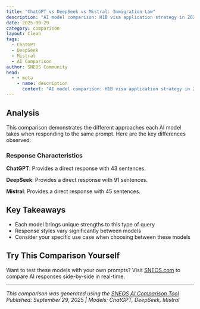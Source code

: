 ```yaml
---
title: "ChatGPT vs DeepSeek vs Mistral: Immigration Law"
description: "AI model comparison: H1B visa application strategy in 2025 - what's changed and how to maximize chances..."
date: 2025-09-29
category: comparison
layout: Clean
tags:
  - ChatGPT
  - DeepSeek
  - Mistral
  - AI Comparison
author: SNEOS Community
head:
  - - meta
    - name: description
      content: "AI model comparison: H1B visa application strategy in 2025 - what's changed and how to maximize chances..."
---
```


<ChatComparison
  title="ChatGPT vs DeepSeek vs Mistral: Immigration Law"
  prompt="H1B visa application strategy in 2025 - what's changed and how to maximize chances"
  :responses='{
    "ChatGPT": "As of 2025, the H-1B visa application process continues to be highly competitive and evolving. Here\u2019s an overview of the key changes and strategies to maximize your chances of securing an H-1B visa:\n\n### What\u2019s Changed in 2025 H-1B Visa Process\n\n1. **Electronic Registration and Lottery Process**  \n   The electronic registration system, introduced in recent years, remains in place. Employers must register potential applicants online during a designated registration period before submitting full petitions if selected in the lottery. This step streamlines the process but also means timely registration is critical.\n\n2. **Increased Scrutiny and Requests for Evidence (RFEs)**  \n   USCIS continues to closely scrutinize H-1B petitions, especially regarding specialty occupation requirements and employer-employee relationships. Expect a higher likelihood of RFEs and prepare thorough documentation upfront.\n\n3. **Wage Level Considerations**  \n   USCIS has enhanced efforts to ensure that beneficiaries are paid at appropriate prevailing wage levels. Employers offering wages below the standard may face more RFEs or denials.\n\n4. **Cap-Exempt Petitions and Exemptions**  \n   No major changes in cap-exempt categories, but employers affiliated with universities, nonprofit research organizations, or government research entities remain exempt from the H-1B cap and may file anytime.\n\n5. **Processing Times and Premium Processing**  \n   Premium processing remains available but watch for any USCIS temporary suspensions or delays, which can impact timelines.\n\n### Strategies to Maximize H-1B Application Success in 2025\n\n1. **Early and Accurate Electronic Registration**  \n   - Ensure your employer registers you during the earliest possible window.  \n   - Double-check all information for accuracy to avoid automatic disqualification.\n\n2. **Cap-Exempt Opportunities**  \n   - Explore whether you qualify through cap-exempt employers (universities, research institutes).  \n   - Consider pursuing a position with such organizations to avoid lottery uncertainty.\n\n3. **Strong Specialty Occupation Documentation**  \n   - Prepare detailed job descriptions showing the role requires specialized knowledge.  \n   - Leverage expert opinions or industry standards to justify the specialty occupation criteria.\n\n4. **Present a Strong Employer-Employee Relationship**  \n   - If working through third-party clients, clearly document supervision, control, and work location to satisfy USCIS requirements.\n\n5. **Ensure Compliance with Wage Levels**  \n   - Confirm the employer is paying at or above the prevailing wage for the occupation and location.\n\n6. **Consider Advanced Degrees**  \n   - If eligible for the advanced degree exemption (master\u2019s cap), highlight educational qualifications clearly in the petition.\n\n7. **Work with Experienced Immigration Counsel**  \n   - An experienced attorney can help draft petitions, prepare for RFEs, and navigate complex issues.\n\n8. **Backup Plans**  \n   - Prepare alternatives such as Optional Practical Training (OPT) extension (if eligible), cap-exempt H-1B petitions, or other visa types (O-1, L-1).\n\n9. **Stay Updated on USCIS Policies**  \n   - USCIS policies can change; regularly check their website and consult legal advice for latest instructions.\n\n### Summary\n\n- Register early and accurately in the H-1B lottery system.  \n- Target cap-exempt employers if possible.  \n- Support your petition with strong specialty occupation evidence and wage compliance.  \n- Work closely with immigration counsel.  \n- Have backup visa strategies ready.\n\nIf you want, I can also help you with a timeline checklist or sample documentation tips. Would you like that?",
    "DeepSeek": "Of course. This is a critical topic, and while the core of the H-1B process remains, the landscape for 2025 is defined by significant proposed reforms and lessons from the 2024 lottery. Here\u2019s a breakdown of what\u0027s changed and a strategic guide to maximize your chances.\n\n### Executive Summary: The Big Shifts for 2025\n\nThe most important changes revolve around **fraud prevention, fairness for individuals, and a clear move towards a \u0022one-person, one-chance\u0022 lottery system.** While some rules are proposed and not yet final, you must prepare as if they will be in effect.\n\n---\n\n### Part 1: What\u0027s Changed \u2013 Key Updates for the 2025 H-1B Season\n\n#### 1. The End of Multiple Registrations (The Biggest Change)\n*   **The Old System (Pre-2024):** A single person could have multiple companies register them for the lottery, drastically increasing their odds. This led to widespread abuse, with some individuals having dozens of entries.\n*   **The New System (Effective for the 2025 Cap):** USCIS has finalized a rule to **conduct the lottery by unique beneficiary (person)**, not by registration.\n    *   **How it works:** If you have registrations from 1, 2, or 10 different prospective employers, you will only be entered into the lottery **once**. If your name is selected, *all* employers who registered you will be notified and can then file a petition on your behalf.\n    *   **Goal:** To level the playing field and ensure that each individual, regardless of how many job offers they have, has an equal chance in the lottery.\n\n#### 2. Increased Scrutiny and Fraud Prevention\nUSCIS is cracking down hard. They are now:\n*   **Conducting more site visits** (FDI - Fraud Detection and National Security visits) to verify information.\n*   **Aggressively denying or revoking petitions** where the \u0022employer-employee relationship\u0022 is not clearly established, especially for third-party placements.\n*   **Issuing Requests for Evidence (RFEs) and Denials** focused on:\n    *   **Specialty Occupation:** Proving the role truly requires a bachelor\u0027s degree in a specific field.\n    *   **Beneficiary Qualifications:** Ensuring your degree and experience exactly match the job requirements.\n    *   **Third-Party Worksites:** Providing detailed contracts, itineraries, and proof of control.\n\n#### 3. Higher Fees (Proposed)\nThe U.S. government has proposed a substantial increase in filing fees. While not yet finalized, be prepared for this financial impact.\n*   The H-1B registration fee is expected to remain $10.\n*   The H-1B petition filing fee (I-129) could see a significant jump.\n*   A new \u0022Asylum Program Fee\u0022 may be added for employers.\n\n#### 4. Streamlining and Modernization (Proposed Benefits)\nSome proposed changes are positive and aim to reduce bureaucracy:\n*   **Automatic Extensions for Renewals:** A proposal to automatically extend H-1B status (and work authorization) for petitioners with timely filed renewals, avoiding gaps in employment.\n*   **Cap-Exempt Filings for Non-Profits:** Clarifying and expanding which entities (like non-profit research organizations affiliated with a university) are exempt from the cap.\n*   **Enhanced Premium Processing:** Continued expansion of 15-calendar-day premium processing for various petition types.\n\n---\n\n### Part 2: How to Maximize Your Chances in 2025\n\nGiven these changes, your strategy must adapt. The focus shifts from \u0022gaming the system\u0022 to \u0022building the strongest possible case.\u0022\n\n#### For the Employee (Beneficiary)\n\n1.  **Secure a Genuine Job Offer with a Legitimate Employer.**\n    *   The new lottery system means having multiple \u0022fake\u0022 or \u0022speculative\u0022 registrations is worthless. Focus on finding a **bona fide employer** who has a real, immediate need for your skills.\n    *   **Target Cap-Exempt Employers:** Universities, non-profit research labs, and government research organizations are not subject to the H-1B lottery. If you secure a job with them, you can file an H-1B petition at any time of the year.\n\n2.  **Ensure Your Qualifications Are Air-Tight.**\n    *   **Degree Match:** Your bachelor\u0027s (or higher) degree should be directly related to the proposed job. A degree in Marketing for a Software Engineer role will face heavy scrutiny.\n    *   **Evaluate Experience:** If you use experience as a substitute for a degree (usually 3 years of professional experience for 1 year of college), ensure it is well-documented with letters from previous employers, detailed project lists, and expert opinions.\n\n3.  **Start the Process EARLY with Your Employer.**\n    *   The registration period is typically in March. Start conversations with your employer in **January or February**.\n    *   This gives the company\u0027s legal team enough time to understand your background, draft the job description, and prepare the registration accurately.\n\n4.  **Be Transparent About Other Offers.**\n    *   Under the new system, you must be honest with all potential employers if you have multiple registrations. Lying about it can lead to the denial of *all* your petitions if discovered.\n\n#### For the Employer (Petitioner)\n\n1.  **Develop a Robust H-1B Strategy.**\n    *   Don\u0027t wait for March. Identify potential candidates early.\n    *   **Vet Candidates Thoroughly:** Ensure their degree and experience are a perfect fit for the role to avoid RFEs.\n\n2.  **Invest in a Strong, Detailed Petition.**\n    *   **The Job Description is Key:** Write a detailed description that clearly explains why the role is complex and requires a specific bachelor\u0027s degree or higher.\n    *   **Prepare for RFEs Proactively:** Assume you will get an RFE on \u0022Specialty Occupation.\u0022 Include a detailed \u0022Specialty Occupation\u0022 memo with the initial filing, explaining how the role fits the OOH (Occupational Outlook Handbook) and DOL requirements.\n    *   **For Third-Party Placements:** This is high-risk. You MUST provide a detailed work itinerary, a signed contract with the end-client, and evidence of how you will maintain an employer-employee relationship (control over hire, fire, pay, supervise).\n\n3.  **Consider Premium Processing.**\n    *   While it doesn\u0027t increase lottery odds, it ensures you get a decision (or an RFE) quickly after selection. This allows you to address issues promptly and not be left in limbo.\n\n4.  **Budget for Higher Costs.**\n    *   Account for the proposed fee increases and the cost of potential legal fees for responding to RFEs.\n\n### The Step-by-Step Strategy for the 2025 H-1B Cycle\n\n1.  **Q4 2024 - Q1 2025: Preparation**\n    *   Employee: Finalize job offers, gather all educational documents (degree certificates, transcripts, evaluations if foreign).\n    *   Employer: Engage immigration counsel, draft precise job descriptions, begin preparing the LCA (Labor Condition Application).\n\n2.  **March 2025: Registration Window**\n    *   Employer submits the electronic registration during the designated period (typically the first few weeks of March).\n    *   Ensure all beneficiary details (name, DOB, passport) are 100% accurate.\n\n3.  **End of March 2025: Lottery Selection**\n    *   USCIS runs the lottery. Notifications are sent to myUSCIS accounts.\n    *   If selected, the clock starts ticking.\n\n4.  **April 1 - June 30, 2025: Petition Filing**\n    *   Employers have a 90-day window to file the full, complete H-1B petition (Form I-129) with all supporting evidence.\n    *   **Do not rush and file a weak petition on April 1.** It\u0027s better to take an extra 2-3 weeks to build an iron-clad case.\n\n### Final Word\n\nThe H-1B landscape is becoming less of a pure numbers game and more of a test of the legitimacy and strength of the employer-employee relationship and the candidate\u0027s qualifications. **Your best strategy is to partner with a reputable employer and build the most credible, well-documented petition possible.**\n\n\u003E **Disclaimer:** This information is for strategic guidance only and does not constitute legal advice. Immigration laws and policies are complex and change frequently. Always consult with a qualified immigration attorney for your specific situation.",
    "Mistral": "Predicting specific changes to the H1B visa application process in 2025 involves some speculation, as policies and regulations can evolve based on political, economic, and administrative factors. However, based on recent trends and potential developments, here are some strategies and considerations to maximize your chances of securing an H1B visa:\n\n### Potential Changes by 2025\n1. **Electronic Registration System**: The U.S. Citizenship and Immigration Services (USCIS) has already implemented an electronic registration system for the H1B lottery. This system is likely to continue and may be further refined.\n2. **Wage-Based Selection**: There has been discussion about moving to a wage-based selection process, where higher-wage positions are prioritized. This could be implemented to ensure that H1B visas are used for high-skilled, high-wage positions.\n3. **Increased Scrutiny**: Expect continued or increased scrutiny on applications, particularly in terms of job descriptions, wage levels, and employer qualifications.\n4. **Technological Advancements**: The use of AI and machine learning in the application process could become more prevalent, potentially affecting how applications are reviewed and selected.\n5. **Policy Shifts**: Changes in immigration policy, influenced by political climate and economic conditions, could impact the number of visas available and the criteria for selection.\n\n### Strategies to Maximize Chances\n1. **Early Preparation**: Start preparing your application well in advance. Gather all necessary documents, including educational certificates, work experience letters, and any other required documentation.\n2. **High-Wage Positions**: If the wage-based selection process is implemented, aim for positions that offer higher wages. This could increase your chances of being selected.\n3. **Strong Job Description**: Ensure that the job description is detailed and clearly outlines the specialized nature of the role. This can help in demonstrating that the position qualifies for an H1B visa.\n4. **Employer Qualifications**: Work with employers who have a strong track record of successfully sponsoring H1B visas. Employers with a history of compliance and successful applications are more likely to be trusted by USCIS.\n5. **Legal Consultation**: Consult with an experienced immigration attorney who can guide you through the process, ensure all documents are in order, and help you navigate any changes in the application process.\n6. **Electronic Registration**: Be prepared for the electronic registration process. Ensure that your employer is registered and ready to submit your application as soon as the registration period opens.\n7. **Stay Informed**: Keep up-to-date with any changes in the H1B visa process. Follow updates from USCIS and other relevant sources to stay informed about new regulations or requirements.\n8. **Alternative Visas**: Consider alternative visa options if the H1B visa process becomes too competitive or restrictive. Other visas like the L1, O1, or EB visas might be suitable depending on your qualifications and circumstances.\n\n### Additional Tips\n- **Networking**: Build a strong professional network. Connections within your industry can provide valuable insights and opportunities.\n- **Continuous Learning**: Keep updating your skills and qualifications. Additional certifications or advanced degrees can strengthen your application.\n- **Documentation**: Maintain meticulous records of all your qualifications, work experience, and any other relevant information. This will help in providing comprehensive and accurate documentation during the application process.\n\nBy staying informed, preparing thoroughly, and leveraging the right strategies, you can maximize your chances of securing an H1B visa in 2025."
  }'
  published-date="16:28"
/>

## Analysis

This comparison demonstrates the different approaches each AI model takes when responding to the same prompt. Here are the key differences observed:

### Response Characteristics

**ChatGPT**: Provides a direct response with 43 sentences. 

**DeepSeek**: Provides a direct response with 91 sentences. 

**Mistral**: Provides a direct response with 45 sentences. 

## Key Takeaways

- Each model brings unique strengths to this type of query
- Response styles vary significantly between models
- Consider your specific use case when choosing between these models

## Try This Comparison Yourself

Want to test these models with your own prompts? Visit [SNEOS.com](https://sneos.com) to compare AI responses side-by-side in real-time.

---

*This comparison was generated using the [SNEOS AI Comparison Tool](https://sneos.com)*
*Published: September 29, 2025 | Models: ChatGPT, DeepSeek, Mistral*
